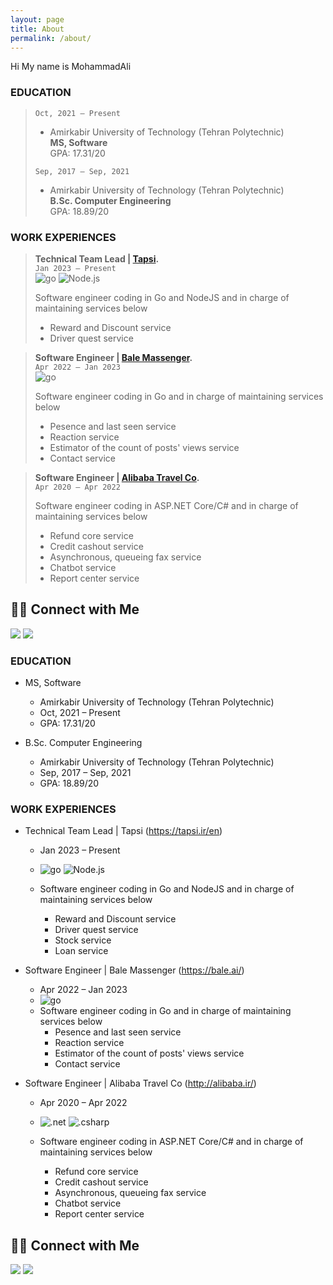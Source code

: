 ```yaml
---
layout: page
title: About
permalink: /about/
---
```


Hi My name is MohammadAli

### <b>EDUCATION</b> 	 
>
>`Oct, 2021 – Present` 	 
>
> - Amirkabir University of Technology (Tehran Polytechnic)  
<b>MS, Software</b>  
GPA: 17.31/20
>
>`Sep, 2017 – Sep, 2021`  	 
>
>- Amirkabir University of Technology (Tehran Polytechnic)  
<b>B.Sc. Computer Engineering </b>  
GPA: 18.89/20 
> 

### <b>WORK EXPERIENCES</b> 	 
> <b>Technical Team Lead | [Tapsi](https://tapsi.ir/en). </b>  
> `Jan 2023 – Present`  
>![go](https://img.shields.io/badge/-Go-05122A?style=flat&logo=go) ![Node.js](https://img.shields.io/badge/-Node.js-05122A?style=flat&logo=node.js)
>
> Software engineer coding in Go and NodeJS and in charge of maintaining services below
> - Reward and Discount service
> - Driver quest service 

> <b>Software Engineer | [Bale Massenger](https://bale.ai/). </b>  
> `Apr 2022 – Jan 2023`  
>![go](https://img.shields.io/badge/-Go-05122A?style=flat&logo=go) 
>
> Software engineer coding in Go and in charge of maintaining services below
> - Pesence and last seen service
> - Reaction service
> - Estimator of the count of posts' views service
> - Contact service 


> <b>Software Engineer | [Alibaba Travel Co](http://alibaba.ir/). </b>  
> `Apr 2020 – Apr 2022 `  
>
>
> Software engineer coding in ASP.NET Core/C# and in charge of maintaining services below
> - Refund core service
> - Credit cashout service
> - Asynchronous, queueing fax service
> - Chatbot service
> - Report center service


## 🤝🏻 Connect with Me
<p align="left">
<a href="https://www.linkedin.com/in/keshavarz13/"><img src="https://img.shields.io/badge/-MohammadAli%20Keshavarz-0077B5?style=flat&logo=Linkedin&logoColor=white"/></a>
<a href="mailto:keshavarz.ma13@gmail.com"><img src="https://img.shields.io/badge/-keshavarz.ma13@gmail.com-D14836?style=flat&logo=Gmail&logoColor=white"/></a>

</p>



### EDUCATION

- MS, Software
  - Amirkabir University of Technology (Tehran Polytechnic)
  - Oct, 2021 – Present
  - GPA: 17.31/20

- B.Sc. Computer Engineering
  - Amirkabir University of Technology (Tehran Polytechnic)
  - Sep, 2017 – Sep, 2021
  - GPA: 18.89/20

### WORK EXPERIENCES

- Technical Team Lead | Tapsi (https://tapsi.ir/en)
  - Jan 2023 – Present
  - ![go](https://img.shields.io/badge/-Go-05122A?style=flat&logo=go) ![Node.js](https://img.shields.io/badge/-Node.js-05122A?style=flat&logo=node.js)

  - Software engineer coding in Go and NodeJS and in charge of maintaining services below
      - Reward and Discount service
      - Driver quest service
      - Stock service
      - Loan service
      

- Software Engineer | Bale Massenger (https://bale.ai/)
  - Apr 2022 – Jan 2023
  - ![go](https://img.shields.io/badge/-Go-05122A?style=flat&logo=go) 
  - Software engineer coding in Go and in charge of maintaining services below
      - Pesence and last seen service
      - Reaction service
      - Estimator of the count of posts' views service
      - Contact service

- Software Engineer | Alibaba Travel Co (http://alibaba.ir/)
  - Apr 2020 – Apr 2022
  - ![.net](https://img.shields.io/badge/-ASP%20.NET%20Core-05122A?style=flat&logo=dotnet) ![.csharp](https://img.shields.io/badge/-c%23-05122A?style=flat&logo=csharp) 

  - Software engineer coding in ASP.NET Core/C# and in charge of maintaining services below
      - Refund core service
      - Credit cashout service
      - Asynchronous, queueing fax service
      - Chatbot service
      - Report center service

## 🤝🏻 Connect with Me
<p align="left">
  <a href="https://www.linkedin.com/in/keshavarz13/"><img src="https://img.shields.io/badge/-MohammadAli%20Keshavarz-0077B5?style=flat&logo=Linkedin&logoColor=white"/></a>
  <a href="mailto:keshavarz.ma13@gmail.com"><img src="https://img.shields.io/badge/-keshavarz.ma13@gmail.com-D14836?style=flat&logo=Gmail&logoColor=white"/></a>
</p>
